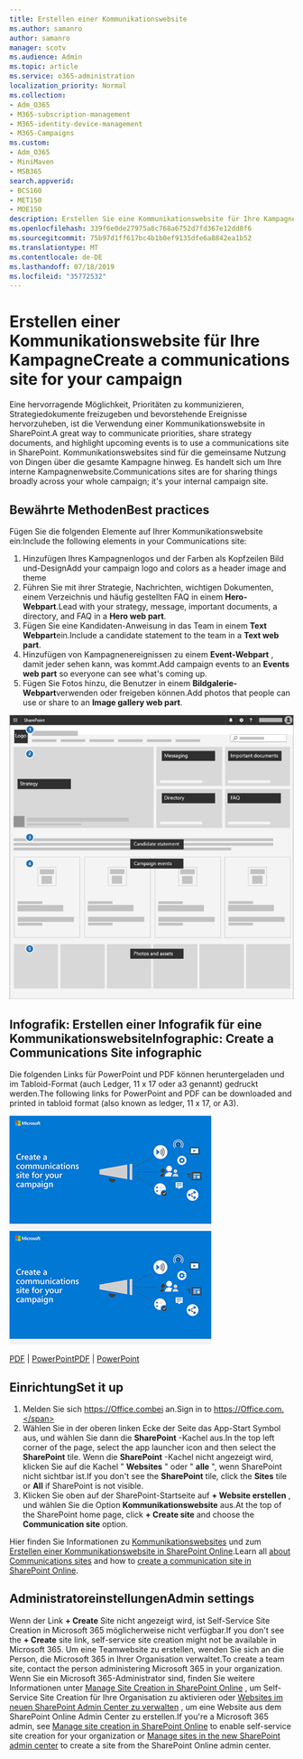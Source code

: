 ```yaml
---
title: Erstellen einer Kommunikationswebsite
ms.author: samanro
author: samanro
manager: scotv
ms.audience: Admin
ms.topic: article
ms.service: o365-administration
localization_priority: Normal
ms.collection:
- Adm_O365
- M365-subscription-management
- M365-identity-device-management
- M365-Campaigns
ms.custom:
- Adm_O365
- MiniMaven
- MSB365
search.appverid:
- BCS160
- MET150
- MOE150
description: Erstellen Sie eine Kommunikationswebsite für Ihre Kampagne.
ms.openlocfilehash: 339f6e0de27975a8c768a6752d7fd367e12dd8f6
ms.sourcegitcommit: 75b97d1ff617bc4b1b0ef9135dfe6a8842ea1b52
ms.translationtype: MT
ms.contentlocale: de-DE
ms.lasthandoff: 07/18/2019
ms.locfileid: "35772532"
---
```

# <a name="create-a-communications-site-for-your-campaign"></a><span data-ttu-id="3a668-103">Erstellen einer Kommunikationswebsite für Ihre Kampagne</span><span class="sxs-lookup"><span data-stu-id="3a668-103">Create a communications site for your campaign</span></span>

<span data-ttu-id="3a668-104">Eine hervorragende Möglichkeit, Prioritäten zu kommunizieren, Strategiedokumente freizugeben und bevorstehende Ereignisse hervorzuheben, ist die Verwendung einer Kommunikationswebsite in SharePoint.</span><span class="sxs-lookup"><span data-stu-id="3a668-104">A great way to communicate priorities, share strategy documents, and highlight upcoming events is to use a communications site in SharePoint.</span></span> <span data-ttu-id="3a668-105">Kommunikationswebsites sind für die gemeinsame Nutzung von Dingen über die gesamte Kampagne hinweg. Es handelt sich um Ihre interne Kampagnenwebsite.</span><span class="sxs-lookup"><span data-stu-id="3a668-105">Communications sites are for sharing things broadly across your whole campaign; it's your internal campaign site.</span></span>

## <a name="best-practices"></a><span data-ttu-id="3a668-106">Bewährte Methoden</span><span class="sxs-lookup"><span data-stu-id="3a668-106">Best practices</span></span>

<span data-ttu-id="3a668-107">Fügen Sie die folgenden Elemente auf Ihrer Kommunikationswebsite ein:</span><span class="sxs-lookup"><span data-stu-id="3a668-107">Include the following elements in your Communications site:</span></span>

1. <span data-ttu-id="3a668-108">Hinzufügen Ihres Kampagnenlogos und der Farben als Kopfzeilen Bild und-Design</span><span class="sxs-lookup"><span data-stu-id="3a668-108">Add your campaign logo and colors as a header image and theme</span></span>
2. <span data-ttu-id="3a668-109">Führen Sie mit ihrer Strategie, Nachrichten, wichtigen Dokumenten, einem Verzeichnis und häufig gestellten FAQ in einem **Hero-Webpart**.</span><span class="sxs-lookup"><span data-stu-id="3a668-109">Lead with your strategy, message, important documents, a directory, and FAQ in a **Hero web part**.</span></span>
3. <span data-ttu-id="3a668-110">Fügen Sie eine Kandidaten-Anweisung in das Team in einem **Text Webpart**ein.</span><span class="sxs-lookup"><span data-stu-id="3a668-110">Include a candidate statement to the team in a **Text web part**.</span></span>
4. <span data-ttu-id="3a668-111">Hinzufügen von Kampagnenereignissen zu einem **Event-Webpart** , damit jeder sehen kann, was kommt.</span><span class="sxs-lookup"><span data-stu-id="3a668-111">Add campaign events to an **Events web part** so everyone can see what's coming up.</span></span>
5. <span data-ttu-id="3a668-112">Fügen Sie Fotos hinzu, die Benutzer in einem **Bildgalerie-Webpart**verwenden oder freigeben können.</span><span class="sxs-lookup"><span data-stu-id="3a668-112">Add photos that people can use or share to an **Image gallery web part**.</span></span>

![Diagramm einer SharePoint-Kommunikationsseite mit Platz für gemeinsame Elemente, die eine Kampagne benötigen würde](media/m365-democracy-comms-site.png)

## <a name="infographic-create-a-communications-site-infographic"></a><span data-ttu-id="3a668-114">Infografik: Erstellen einer Infografik für eine Kommunikationswebsite</span><span class="sxs-lookup"><span data-stu-id="3a668-114">Infographic: Create a Communications Site infographic</span></span> 
<span data-ttu-id="3a668-115">Die folgenden Links für PowerPoint und PDF können heruntergeladen und im Tabloid-Format (auch Ledger, 11 x 17 oder a3 genannt) gedruckt werden.</span><span class="sxs-lookup"><span data-stu-id="3a668-115">The following links for PowerPoint and PDF can be downloaded and printed in tabloid format (also known as ledger, 11 x 17, or A3).</span></span>

<span data-ttu-id="3a668-116">[![Bild für Kommunikationswebsite-InfoGraph](media/M365-Campaigns-CreateCommunicationSite-358-201.png)](downloads/M365CampaignsCreateCommunicationSite.pdf)</span><span class="sxs-lookup"><span data-stu-id="3a668-116">[![Image for communications site infographic](media/M365-Campaigns-CreateCommunicationSite-358-201.png)](downloads/M365CampaignsCreateCommunicationSite.pdf)</span></span>

<span data-ttu-id="3a668-117">[PDF](downloads/M365CampaignsCreateCommunicationSite.pdf) | [PowerPoint](https://github.com/MicrosoftDocs/microsoft-365-docs-pr/raw/live/m365-democracy/microsoft-365/campaigns/downloads/M365CampaignsCreateCommunicationSite.pptx)</span><span class="sxs-lookup"><span data-stu-id="3a668-117">[PDF](downloads/M365CampaignsCreateCommunicationSite.pdf) | [PowerPoint](https://github.com/MicrosoftDocs/microsoft-365-docs-pr/raw/live/m365-democracy/microsoft-365/campaigns/downloads/M365CampaignsCreateCommunicationSite.pptx)</span></span>


## <a name="set-it-up"></a><span data-ttu-id="3a668-118">Einrichtung</span><span class="sxs-lookup"><span data-stu-id="3a668-118">Set it up</span></span>

1. <span data-ttu-id="3a668-119">Melden Sie sich https://Office.combei an.</span><span class="sxs-lookup"><span data-stu-id="3a668-119">Sign in to https://Office.com.</span></span>
2. <span data-ttu-id="3a668-120">Wählen Sie in der oberen linken Ecke der Seite das App-Start Symbol aus, und wählen Sie dann die **SharePoint** -Kachel aus.</span><span class="sxs-lookup"><span data-stu-id="3a668-120">In the top left corner of the page, select the app launcher icon and then select the **SharePoint** tile.</span></span> <span data-ttu-id="3a668-121">Wenn die **SharePoint** -Kachel nicht angezeigt wird, klicken Sie auf die Kachel " **Websites** " oder " **alle** ", wenn SharePoint nicht sichtbar ist.</span><span class="sxs-lookup"><span data-stu-id="3a668-121">If you don't see the **SharePoint** tile, click the **Sites** tile or **All** if SharePoint is not visible.</span></span>
3. <span data-ttu-id="3a668-122">Klicken Sie oben auf der SharePoint-Startseite auf **+ Website erstellen** , und wählen Sie die Option **Kommunikationswebsite** aus.</span><span class="sxs-lookup"><span data-stu-id="3a668-122">At the top of the SharePoint home page, click **+ Create site** and choose the **Communication site** option.</span></span>

<span data-ttu-id="3a668-123">Hier finden Sie Informationen zu [Kommunikationswebsites](https://support.office.com/en-us/article/What-is-a-SharePoint-communication-site-94A33429-E580-45C3-A090-5512A8070732) und zum [Erstellen einer Kommunikationswebsite in SharePoint Online](https://support.office.com/en-us/article/Create-a-communication-site-in-SharePoint-Online-7FB44B20-A72F-4D2C-9173-FC8F59BA50EB).</span><span class="sxs-lookup"><span data-stu-id="3a668-123">Learn all [about Communications sites](https://support.office.com/en-us/article/What-is-a-SharePoint-communication-site-94A33429-E580-45C3-A090-5512A8070732) and how to [create a communication site in SharePoint Online](https://support.office.com/en-us/article/Create-a-communication-site-in-SharePoint-Online-7FB44B20-A72F-4D2C-9173-FC8F59BA50EB).</span></span>


## <a name="admin-settings"></a><span data-ttu-id="3a668-124">Administratoreinstellungen</span><span class="sxs-lookup"><span data-stu-id="3a668-124">Admin settings</span></span>

<span data-ttu-id="3a668-125">Wenn der Link **+ Create** Site nicht angezeigt wird, ist Self-Service Site Creation in Microsoft 365 möglicherweise nicht verfügbar.</span><span class="sxs-lookup"><span data-stu-id="3a668-125">If you don't see the **+ Create** site link, self-service site creation might not be available in Microsoft 365.</span></span> <span data-ttu-id="3a668-126">Um eine Teamwebsite zu erstellen, wenden Sie sich an die Person, die Microsoft 365 in Ihrer Organisation verwaltet.</span><span class="sxs-lookup"><span data-stu-id="3a668-126">To create a team site, contact the person administering Microsoft 365 in your organization.</span></span> <span data-ttu-id="3a668-127">Wenn Sie ein Microsoft 365-Administrator sind, finden Sie weitere Informationen unter [Manage Site Creation in SharePoint Online](https://docs.microsoft.com/sharepoint/manage-site-creation) , um Self-Service Site Creation für Ihre Organisation zu aktivieren oder [Websites im neuen SharePoint Admin Center zu verwalten](https://docs.microsoft.com/sharepoint/manage-sites-in-new-admin-center) , um eine Website aus dem SharePoint Online Admin Center zu erstellen.</span><span class="sxs-lookup"><span data-stu-id="3a668-127">If you're a Microsoft 365 admin, see [Manage site creation in SharePoint Online](https://docs.microsoft.com/sharepoint/manage-site-creation) to enable self-service site creation for your organization or [Manage sites in the new SharePoint admin center](https://docs.microsoft.com/sharepoint/manage-sites-in-new-admin-center) to create a site from the SharePoint Online admin center.</span></span>
  